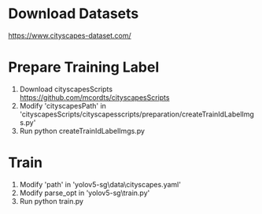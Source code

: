 # Download Datasets

https://www.cityscapes-dataset.com/

# Prepare Training Label

1. Download cityscapesScripts https://github.com/mcordts/cityscapesScripts
2. Modify 'cityscapesPath' in 'cityscapesScripts/cityscapesscripts/preparation/createTrainIdLabelImgs.py'
3. Run python createTrainIdLabelImgs.py

# Train
1. Modify 'path' in 'yolov5-sg\data\cityscapes.yaml'
2. Modify parse_opt in 'yolov5-sg\train.py'
3. Run python train.py